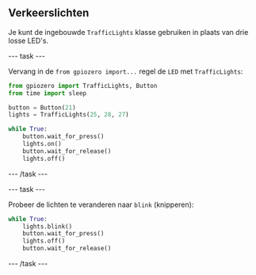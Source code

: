 ## Verkeerslichten

Je kunt de ingebouwde `TrafficLights` klasse gebruiken in plaats van drie losse LED's.

--- task ---

Vervang in de `from gpiozero import...` regel de `LED` met `TrafficLights`:

```python
from gpiozero import TrafficLights, Button
from time import sleep

button = Button(21)
lights = TrafficLights(25, 28, 27)

while True:
    button.wait_for_press()
    lights.on()
    button.wait_for_release()
    lights.off()
```

--- /task ---

--- task ---

Probeer de lichten te veranderen naar `blink` (knipperen):

```python
while True:
    lights.blink()
    button.wait_for_press()
    lights.off()
    button.wait_for_release()
```

--- /task ---